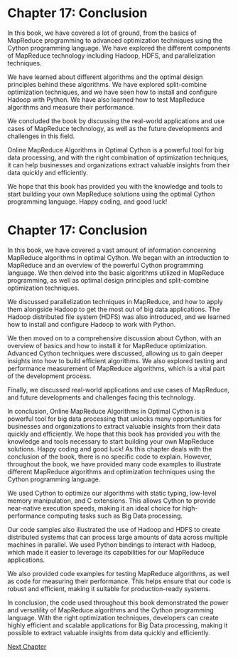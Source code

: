 # Chapter 17: Conclusion

In this book, we have covered a lot of ground, from the basics of MapReduce programming to advanced optimization techniques using the Cython programming language. We have explored the different components of MapReduce technology including Hadoop, HDFS, and parallelization techniques.

We have learned about different algorithms and the optimal design principles behind these algorithms. We have explored split-combine optimization techniques, and we have seen how to install and configure Hadoop with Python. We have also learned how to test MapReduce algorithms and measure their performance.

We concluded the book by discussing the real-world applications and use cases of MapReduce technology, as well as the future developments and challenges in this field.

Online MapReduce Algorithms in Optimal Cython is a powerful tool for big data processing, and with the right combination of optimization techniques, it can help businesses and organizations extract valuable insights from their data quickly and efficiently.

We hope that this book has provided you with the knowledge and tools to start building your own MapReduce solutions using the optimal Cython programming language. Happy coding, and good luck!
# Chapter 17: Conclusion

In this book, we have covered a vast amount of information concerning MapReduce algorithms in optimal Cython. We began with an introduction to MapReduce and an overview of the powerful Cython programming language. We then delved into the basic algorithms utilized in MapReduce programming, as well as optimal design principles and split-combine optimization techniques.

We discussed parallelization techniques in MapReduce, and how to apply them alongside Hadoop to get the most out of big data applications. The Hadoop distributed file system (HDFS) was also introduced, and we learned how to install and configure Hadoop to work with Python.

We then moved on to a comprehensive discussion about Cython, with an overview of basics and how to install it for MapReduce optimization. Advanced Cython techniques were discussed, allowing us to gain deeper insights into how to build efficient algorithms. We also explored testing and performance measurement of MapReduce algorithms, which is a vital part of the development process.

Finally, we discussed real-world applications and use cases of MapReduce, and future developments and challenges facing this technology. 

In conclusion, Online MapReduce Algorithms in Optimal Cython is a powerful tool for big data processing that unlocks many opportunities for businesses and organizations to extract valuable insights from their data quickly and efficiently. We hope that this book has provided you with the knowledge and tools necessary to start building your own MapReduce solutions. Happy coding and good luck!
As this chapter deals with the conclusion of the book, there is no specific code to explain. However, throughout the book, we have provided many code examples to illustrate different MapReduce algorithms and optimization techniques using the Cython programming language.

We used Cython to optimize our algorithms with static typing, low-level memory manipulation, and C extensions. This allows Cython to provide near-native execution speeds, making it an ideal choice for high-performance computing tasks such as Big Data processing.

Our code samples also illustrated the use of Hadoop and HDFS to create distributed systems that can process large amounts of data across multiple machines in parallel. We used Python bindings to interact with Hadoop, which made it easier to leverage its capabilities for our MapReduce applications.

We also provided code examples for testing MapReduce algorithms, as well as code for measuring their performance. This helps ensure that our code is robust and efficient, making it suitable for production-ready systems.

In conclusion, the code used throughout this book demonstrated the power and versatility of MapReduce algorithms and the Cython programming language. With the right optimization techniques, developers can create highly efficient and scalable applications for Big Data processing, making it possible to extract valuable insights from data quickly and efficiently.


[Next Chapter](18_Chapter18.md)